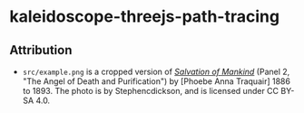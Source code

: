 # kaleidoscope-threejs-path-tracing

## Attribution

* `src/example.png` is a cropped version of [_Salvation of Mankind_](https://commons.wikimedia.org/wiki/File:Salvation_of_Mankind_(detail)_by_Phoebe_Anna_Traquair_1886_to_1893.jpg) (Panel 2, "The Angel of Death and Purification") by [Phoebe Anna Traquair] 1886 to 1893. The photo is by Stephencdickson, and is licensed under CC BY-SA 4.0.
